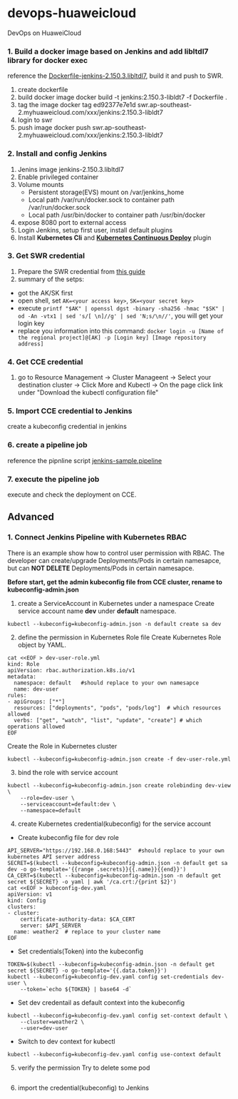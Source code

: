 # devops-huaweicloud
DevOps on HuaweiCloud

### 1. Build a docker image based on Jenkins and add libltdl7 library for docker exec
reference the [Dockerfile-jenkins-2.150.3.libltdl7](Dockerfile-jenkins-2.150.3.libltdl7), build it and push to SWR.
1. create dockerfile
2. build docker image
docker build -t jenkins:2.150.3-libldt7 -f Dockerfile .
3. tag the image
docker tag ed92377e7e1d swr.ap-southeast-2.myhuaweicloud.com/xxx/jenkins:2.150.3-libldt7
4. login to swr
5. push image
docker push swr.ap-southeast-2.myhuaweicloud.com/xxx/jenkins:2.150.3-libldt7

### 2. Install and config Jenkins
1. Jenins image jenkins-2.150.3.libltdl7
2. Enable privileged container
3. Volume mounts
    - Persistent storage(EVS) mount on /var/jenkins_home
    - Local path /var/run/docker.sock to container path /var/run/docker.sock
    - Local path /usr/bin/docker to container path /usr/bin/docker
4. expose 8080 port to external access
5. Login Jenkins, setup first user, install default plugins
6. Install **Kubernetes Cli** and **[Kubernetes Continuous Deploy](https://wiki.jenkins.io/display/JENKINS/Kubernetes+Continuous+Deploy+Plugin)** plugin

### 3. Get SWR credential
1. Prepare the SWR credential from [this guide](https://support-intl.huaweicloud.com/usermanual-swr/swr_01_1000.html)
2. summary of the setps:
- got the AK/SK first
- open shell, set ```AK=<your access key>```, ```SK=<your secret key>```
- execute ```printf "$AK" | openssl dgst -binary -sha256 -hmac "$SK" | od -An -vtx1 | sed 's/[ \n]//g' | sed 'N;s/\n//'```, you will get your login key
- replace you information into this command: ```docker login -u [Name of the regional project]@[AK] -p [Login key] [Image repository address]```

### 4. Get CCE credential
1. go to Resource Management -> Cluster Manageent -> Select your destination cluster -> Click More and Kubectl -> On the page click link under "Download the kubectl configuration file"

### 5. Import CCE credential to Jenkins
create a kubeconfig credential in jenkins

### 6. create a pipeline job
reference the pipnline script [jenkins-sample.pipeline](jenkins-sample.pipeline)

### 7. execute the pipeline job
execute and check the deployment on CCE.

## Advanced
### 1. Connect Jenkins Pipeline with Kubernetes RBAC
There is an example show how to control user permission with RBAC. The developer can create/upgrade Deployments/Pods in certain namesapce, but can **NOT DELETE** Deployments/Pods in certain namesapce.

**Before start, get the admin kubeconfig file from CCE cluster, rename to kubeconfig-admin.json**

1. create a ServiceAccount in Kubernetes under a namespace
Create service account name **dev** under **default** namespace.
```
kubectl --kubeconfig=kubeconfig-admin.json -n default create sa dev
```
2. define the permission in Kubernetes Role file
Create Kubernetes Role object by YAML.
```
cat <<EOF > dev-user-role.yml
kind: Role
apiVersion: rbac.authorization.k8s.io/v1
metadata:
  namespace: default   #should replace to your own namesapce
  name: dev-user
rules:
- apiGroups: ["*"]
  resources: ["deployments", "pods", "pods/log"]  # which resources allowed
  verbs: ["get", "watch", "list", "update", "create"] # which operations allowed
EOF
```

Create the Role in Kubernetes cluster
```
kubectl --kubeconfig=kubeconfig-admin.json create -f dev-user-role.yml
```

3. bind the role with service account
```
kubectl --kubeconfig=kubeconfig-admin.json create rolebinding dev-view \
    --role=dev-user \
    --serviceaccount=default:dev \
    --namespace=default
```
4. create Kubernetes credential(kubeconfig) for the service account
- Create kubeconfig file for dev role

```
API_SERVER="https://192.168.0.168:5443"  #should replace to your own kubernetes API server address
SECRET=$(kubectl --kubeconfig=kubeconfig-admin.json -n default get sa dev -o go-template='{{range .secrets}}{{.name}}{{end}}')
CA_CERT=$(kubectl --kubeconfig=kubeconfig-admin.json -n default get secret ${SECRET} -o yaml | awk '/ca.crt:/{print $2}')
cat <<EOF > kubeconfig-dev.yaml
apiVersion: v1
kind: Config
clusters:
- cluster:
    certificate-authority-data: $CA_CERT
    server: $API_SERVER
  name: weather2  # replace to your cluster name
EOF

```

- Set credentials(Token) into the kubeconfig

```
TOKEN=$(kubectl --kubeconfig=kubeconfig-admin.json -n default get secret ${SECRET} -o go-template='{{.data.token}}')
kubectl --kubeconfig=kubeconfig-dev.yaml config set-credentials dev-user \
    --token=`echo ${TOKEN} | base64 -d` 

```

- Set dev credentail as default context into the kubeconfig

```
kubectl --kubeconfig=kubeconfig-dev.yaml config set-context default \
    --cluster=weather2 \
    --user=dev-user 

```

- Switch to dev context for kubectl
```
kubectl --kubeconfig=kubeconfig-dev.yaml config use-context default

```

5. verify the permission
Try to delete some pod

```

```

6. import the credential(kubeconfig) to Jenkins

